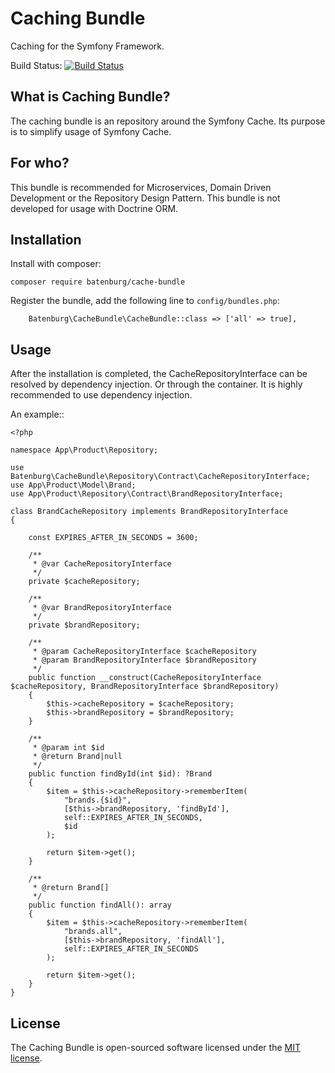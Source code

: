# Caching Bundle

Caching for the Symfony Framework.

Build Status: [![Build Status](https://travis-ci.org/batenburg/caching-bundle.svg?branch=master)](https://travis-ci.org/batenburg/caching-bundle.svg?branch=master)

## What is Caching Bundle?

The caching bundle is an repository around the Symfony Cache. Its purpose is to simplify usage of Symfony Cache.

## For who?

This bundle is recommended for Microservices, Domain Driven Development or the Repository Design Pattern.
This bundle is not developed for usage with Doctrine ORM.

## Installation

Install with composer:
```
composer require batenburg/cache-bundle
```

Register the bundle, add the following line to `config/bundles.php`:
```
    Batenburg\CacheBundle\CacheBundle::class => ['all' => true],
```

## Usage

After the installation is completed, the CacheRepositoryInterface can be resolved by dependency injection.
Or through the container. It is highly recommended to use dependency injection.

An example::

    <?php
    
    namespace App\Product\Repository;
    
    use Batenburg\CacheBundle\Repository\Contract\CacheRepositoryInterface;
    use App\Product\Model\Brand;
    use App\Product\Repository\Contract\BrandRepositoryInterface;
    
    class BrandCacheRepository implements BrandRepositoryInterface
    {
    
        const EXPIRES_AFTER_IN_SECONDS = 3600;
    
        /**
         * @var CacheRepositoryInterface
         */
        private $cacheRepository;
    
        /**
         * @var BrandRepositoryInterface
         */
        private $brandRepository;
    
        /**
         * @param CacheRepositoryInterface $cacheRepository
         * @param BrandRepositoryInterface $brandRepository
         */
        public function __construct(CacheRepositoryInterface $cacheRepository, BrandRepositoryInterface $brandRepository)
        {
            $this->cacheRepository = $cacheRepository;
            $this->brandRepository = $brandRepository;
        }
    
        /**
         * @param int $id
         * @return Brand|null
         */
        public function findById(int $id): ?Brand
        {
            $item = $this->cacheRepository->rememberItem(
                "brands.{$id}",
                [$this->brandRepository, 'findById'],
                self::EXPIRES_AFTER_IN_SECONDS,
                $id
            );
    
            return $item->get();
        }
    
        /**
         * @return Brand[]
         */
        public function findAll(): array
        {
            $item = $this->cacheRepository->rememberItem(
                "brands.all",
                [$this->brandRepository, 'findAll'],
                self::EXPIRES_AFTER_IN_SECONDS
            );
    
            return $item->get();
        }
    }


## License

The Caching Bundle is open-sourced software licensed under the [MIT license](LICENSE.md).
